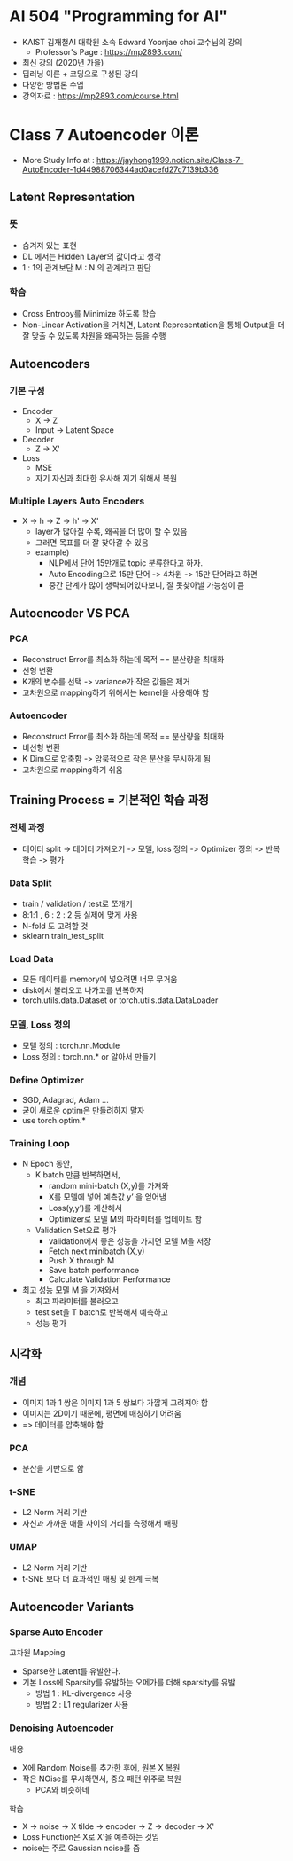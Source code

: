 # AI 504 "Programming for AI"
- KAIST 김재철AI 대학원 소속 Edward Yoonjae choi 교수님의 강의
    - Professor's Page : https://mp2893.com/
- 최신 강의 (2020년 가을)
- 딥러닝 이론 + 코딩으로 구성된 강의
- 다양한 방법론 수업
- 강의자료 : https://mp2893.com/course.html

# Class 7 Autoencoder 이론
- More Study Info at : https://jayhong1999.notion.site/Class-7-AutoEncoder-1d44988706344ad0acefd27c7139b336

## Latent Representation
### 뜻
- 숨겨져 있는 표현
- DL 에서는 Hidden Layer의 값이라고 생각
- 1 : 1의 관계보단 M : N 의 관계라고 판단

### 학습
- Cross Entropy를 Minimize 하도록 학습
- Non-Linear Activation을 거치면, Latent Representation을 통해 Output을 더 잘 맞출 수 있도록 차원을 왜곡하는 등을 수행

## Autoencoders
### 기본 구성
- Encoder
    - X ->  Z
    - Input -> Latent Space
- Decoder
    - Z -> X'
- Loss
    - MSE
    - 자기 자신과 최대한 유사해 지기 위해서 복원

### Multiple Layers Auto Encoders
- X -> h -> Z -> h' -> X'
    - layer가 많아질 수록, 왜곡을 더 많이 할 수 있음
    - 그러면 목표를 더 잘 찾아갈 수 있음
    - example)
        - NLP에서 단어 15만개로 topic 분류한다고 하자.
        - Auto Encoding으로 15만 단어 -> 4차원 -> 15만 단어라고 하면
        - 중간 단계가 많이 생략되어있다보니, 잘 못찾아낼 가능성이 큼

## Autoencoder VS PCA
### PCA
- Reconstruct Error를 최소화 하는데 목적 == 분산량을 최대화
- 선형 변환
- K개의 변수를 선택 -> variance가 작은 값들은 제거
- 고차원으로 mapping하기 위해서는 kernel을 사용해야 함

### Autoencoder
- Reconstruct Error를 최소화 하는데 목적 == 분산량을 최대화
- 비선형 변환
- K Dim으로 압축함 -> 암묵적으로 작은 분산을 무시하게 됨
- 고차원으로 mapping하기 쉬움

## Training Process = 기본적인 학습 과정
### 전체 과정
- 데이터 split -> 데이터 가져오기 -> 모델, loss 정의 -> Optimizer 정의 -> 반복 학습 -> 평가

### Data Split
- train / validation / test로 쪼개기
- 8:1:1 , 6 : 2 : 2 등 실제에 맞게 사용
- N-fold 도 고려할 것
- sklearn train_test_split

### Load Data
- 모든 데이터를 memory에 넣으려면 너무 무거움
- disk에서 불러오고 나가고를 반복하자
- torch.utils.data.Dataset or torch.utils.data.DataLoader

### 모델, Loss 정의
- 모델 정의 :  torch.nn.Module
- Loss 정의 : torch.nn.* or 알아서 만들기

### Define Optimizer
- SGD, Adagrad, Adam ...
- 굳이 새로운 optim은 만들려하지 말자
- use torch.optim.*

### Training Loop
- N Epoch 동안,
    - K batch 만큼 반복하면서,
        - random mini-batch (X,y)를 가져와
        - X를 모델에 넣어 예측값 y’ 을 얻어냄
        - Loss(y,y’)를 계산해서
        - Optimizer로 모델 M의 파라미터를 업데이트 함
    - Validation Set으로 평가
        - validation에서 좋은 성능을 가지면 모델 M을 저장
        - Fetch next minibatch (X,y)
        - Push X through M
        - Save batch performance
        - Calculate Validation Performance
- 최고 성능 모델 M 을 가져와서
    - 최고 파라미터를 불러오고
    - test set을 T batch로 반복해서 예측하고
    - 성능 평가

## 시각화
### 개념
- 이미지 1과 1 쌍은 이미지 1과 5 쌍보다 가깝게 그려져야 함
- 이미지는 2D이기 때문에, 평면에 매칭하기 어려움
- => 데이터를 압축해야 함

### PCA
- 분산을 기반으로 함

### t-SNE
- L2 Norm 거리 기반
- 자신과 가까운 애들 사이의 거리를 측정해서 매핑

### UMAP
- L2 Norm 거리 기반
- t-SNE 보다 더 효과적인 매핑 및 한계 극복

## Autoencoder Variants
### Sparse Auto Encoder
고차원 Mapping
- Sparse한 Latent를 유발한다.
- 기본 Loss에 Sparsity를 유발하는 오메가를 더해 sparsity를 유발
    - 방법 1 : KL-divergence 사용
    - 방법 2 : L1 regularizer 사용

### Denoising Autoencoder
내용
- X에 Random Noise를 추가한 후에, 원본 X 복원
- 작은 NOise를 무시하면서, 중요 패턴 위주로 복원
    - PCA와 비슷하네

학습
- X -> noise -> X tilde -> encoder -> Z -> decoder -> X'
- Loss Function은 X로 X'을 예측하는 것임
- noise는 주로 Gaussian noise를 줌